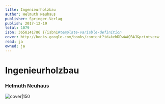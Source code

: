 ```yaml
---
title: Ingenieurholzbau
author: Helmuth Neuhaus
publisher: Springer-Verlag
publish: 2017-12-19
total: 1079
isbn: 3658141786 {{isbn1#template-variable-definition
cover: http://books.google.com/books/content?id=kehDDwAAQBAJ&printsec=frontcover&img=1&zoom=1&edge=curl&source=gbs_api
read: ja
owned: ja
---
```


# Ingenieurholzbau
### Helmuth Neuhaus
![cover|150](http://books.google.com/books/content?id=kehDDwAAQBAJ&printsec=frontcover&img=1&zoom=1&edge=curl&source=gbs_api)